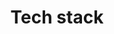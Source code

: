 ---
language: en
title: Tech stack
technologies: 
    - title: NextJS
      address: https://nextjs.org/
    - title: Typescript
      address: https://www.typescriptlang.org/
    - title: Javascript
      address: https://developer.mozilla.org/en-US/docs/Web/JavaScript
    - title: React
      address: https://react.dev/
    - title: Tailwind
      address: https://tailwindcss.com/
    - title: Bootstrap
      address: https://getbootstrap.com/
    - title: Styled-components
      address: https://styled-components.com/
    - title: HTML
      address: https://developer.mozilla.org/en-US/docs/Web/HTML
    - title: CSS
      address: https://developer.mozilla.org/en-US/docs/Web/CSS
    - title: Rest API
      address:
    - title: Git
      address: https://git-scm.com/
    - title: GitHub
      address: https://github.com/
    - title: NodeJS
      address: https://nodejs.org/en
    - title: Java
      address: https://dev.java/learn/
    - title: PostgreSQL
      address: https://www.postgresql.org/
    - title: AuthJS
      address: https://authjs.dev/
    - title: Postman
      address: https://www.postman.com/
---